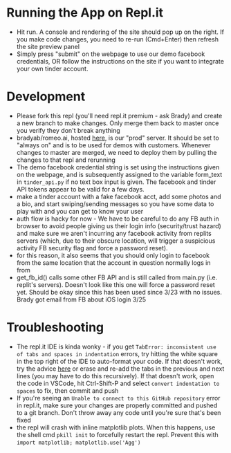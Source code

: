 # Running the App on Repl.it
- Hit run. A console and rendering of the site should pop up on the right. If you make code changes, you need to re-run (Cmd+Enter) then refresh the site preview panel
- Simply press "submit" on the webpage to use our demo facebook credentials, OR follow the instructions on the site if you want to integrate your own tinder account.

# Development
- Please fork this repl (you'll need repl.it premium - ask Brady) and create a new branch to make changes. Only merge them back to master once you verify they don't break anything
- bradyab/romeo.ai, hosted [here](https://romeoai.bradyab.repl.co), is our "prod" server. It should be set to "always on" and is to be used for demos with customers. Whenever changes to master are merged, we need to deploy them by pulling the changes to that repl and rerunning 
- The demo facebook credential string is set using the instructions given on the webpage, and is subsequently assigned to the variable form_text in `tinder_api.py` if no text box input is given. The facebook and tinder API tokens appear to be valid for a few days.
- make a tinder account with a fake facebook acct, add some photos and a bio, and start swiping/sending messages so you have some data to play with and you can get to know your user
- auth flow is hacky for now - We have to be careful to do any FB auth in browser to avoid people giving us their login info (security/trust hazard) and make sure we aren't incurring any facebook activity from replits servers (which, due to their obscure location, will trigger a suspicious activity FB security flag and force a password reset).
- for this reason, it also seems that you should only login to facebook from the same location that the account in question normally logs in from
- get_fb_id() calls some other FB API and is still called from main.py (i.e. replit's servers). Doesn't look like this one will force a password reset yet. Should be okay since this has been used since 3/23 with no issues. Brady got email from FB about iOS login 3/25

# Troubleshooting
- The repl.it IDE is kinda wonky - if you get `TabError: inconsistent use of tabs and spaces in indentation` errors, try hitting the white square in the top right of the IDE to auto-format your code. If that doesn't work, try the advice [here](https://replit.com/talk/ask/TabError-inconsistent-use-of-tabs-and-spaces-in-indentation/53231) or erase and re-add the tabs in the previous and next lines (you may have to do this recursively). If that doesn't work, open the code in VSCode, hit Ctrl-Shift-P and select `convert indentation to spaces` to fix, then commit and push
- If you're seeing an `Unable to connect to this GitHub repository` error in repl.it, make sure your changes are properly committed and pushed to a git branch. Don't throw away any code until you're sure that's been fixed
- the repl will crash with inline matplotlib plots. When this happens, use the shell cmd `pkill init` to forcefully restart the repl. Prevent this with `import matplotlib; matplotlib.use('Agg')`
